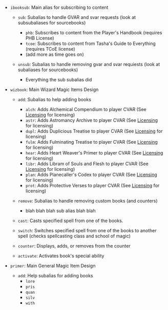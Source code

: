 - `ibooksub`: Main alias for subscribing to content 
    - `sub`: Subalias to handle GVAR and svar requests (look at subsubaliases for sourcebooks)
        - `phb`: Subscribes to content from the Player's Handbook (requires PHB License)
        - `tcoe`: Subscribes to content from Tasha's Guide to Everything (requires TCoE license)
        - (add more as time goes on)

    - `unsub`: Subalias to handle removing gvar and svar requiests (look at subaliases for sourcebooks)
        - Everything the sub subalias did


- `wizbook`: Main Wizard Magic Items Design
    - `add`: Subalias to help adding books
        - `alch`: Adds Alchemical Compendium to player CVAR (See [Licensing](../Aliases/Wizard%20Magic%20Items/Wizard%20Magic%20Items%20Design.md) for licensing)
        - `astr`: Adds Astromancy Archive to player CVAR (See [Licensing](../Aliases/Wizard%20Magic%20Items/Wizard%20Magic%20Items%20Design.md) for licensing)
        - `dupl`: Adds Duplicious Treatise to player CVAR (See [Licensing](../Aliases/Wizard%20Magic%20Items/Wizard%20Magic%20Items%20Design.md) for licensing)
        - `fulm`: Adds Fulminating Treatise to player CVAR (See [Licensing](../Aliases/Wizard%20Magic%20Items/Wizard%20Magic%20Items%20Design.md) for licensing)
        - `hear`: Adds Heart Weaver's Primer to player CVAR (See [Licensing](../Aliases/Wizard%20Magic%20Items/Wizard%20Magic%20Items%20Design.md) for licensing)
        - `libr`: Adds Libram of Souls and Flesh to player CVAR (See [Licensing](../Aliases/Wizard%20Magic%20Items/Wizard%20Magic%20Items%20Design.md) for licensing)
        - `plan`: Adds Planecaller's Codex to player CVAR (See [Licensing](../Aliases/Wizard%20Magic%20Items/Wizard%20Magic%20Items%20Design.md) for licensing)
        - `prot`: Adds Protective Verses to player CVAR (See [Licensing](../Aliases/Wizard%20Magic%20Items/Wizard%20Magic%20Items%20Design.md) for licensing)

    - `remove`: Subalias to handle removing custom books (and counters)
        - blah blah blah sub alias blah blah

    - `cast`: Casts specified spell from one of the books.

    - `switch`: Switches specified spell from one of the books to another spell (checks spellcasting class and school of magic)

    - `counter`: Displays, adds, or removes from the counter

    - `activate`: Activates book's special ability

- `primer`: Main General Magic Item Design
    - `add`: Help subalias for adding books
        - `lore`
        - `pris`
        - `quan`
        - `silv`
        - `with`
